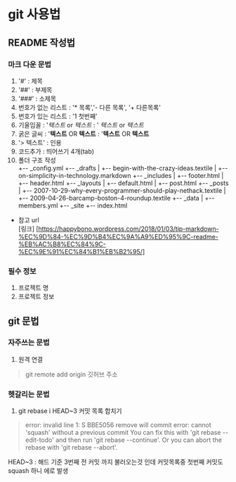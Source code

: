 # git 사용법
## README 작성법
### 마크 다운 문법
1. '#' :  제목
2. '##' : 부제목
3. '###' : 소제목
4. 번호가 없는 리스트 : '* 목록','- 다른 목록', '+ 다른목록'
5. 번호가 있는 리스트  : '1 첫번째'
6. 기울임꼴 : '*텍스트* or _텍스트_ : ' *텍스트* or _텍스트_
7. 굵은 글씨 : '**텍스트** OR  __텍스트__ : '**텍스트** OR  __텍스트__
8. '> 텍스트' : 인용
9. 코드추가 : 띄어쓰기 4개(tab)
10. 폴더 구조 작성 <br>
+-- _config.yml
+-- _drafts
|   +-- begin-with-the-crazy-ideas.textile
|   +-- on-simplicity-in-technology.markdown
+-- _includes
|   +-- footer.html
|   +-- header.html
+-- _layouts
|   +-- default.html
|   +-- post.html
+-- _posts
|   +-- 2007-10-29-why-every-programmer-should-play-nethack.textile
|   +-- 2009-04-26-barcamp-boston-4-roundup.textile
+-- _data
|   +-- members.yml
+-- _site
+-- index.html
- 참고 url <br>
 [링크] [https://happybono.wordpress.com/2018/01/03/tip-markdown-%EC%9D%84-%EC%9D%B4%EC%9A%A9%ED%95%9C-readme-%EB%AC%B8%EC%84%9C-%EC%9E%91%EC%84%B1%EB%B2%95/]

### 필수 정보
1. 프로젝트 명
2. 프로젝트 정보

## git 문법
### 자주쓰는 문법
1. 원격 연결 <br>
 > git remote add origin 깃허브 주소  

### 헷갈리는 문법
1. git rebase i HEAD~3
커밋 목록 합치기  
> error: invalid line 1: S BBE5056 remove will commit
  error: cannot 'squash' without a previous commit
  You can fix this with 'git rebase --edit-todo' and then run 'git rebase --continue'.
  Or you can abort the rebase with 'git rebase --abort'.  

HEAD~3 : 해드 기준 3번째 전 커밋 까지 불러오는것 인데 커밋목록중 첫번째 커밋도 squash 하니 에로 발생